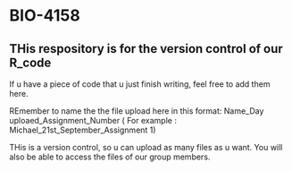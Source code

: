 # BIO-4158



## THis respository is for the version control of our R_code

If u have a piece of code that u just finish writing, feel free to add them here.


REmember to name the the file upload here in this format: Name_Day uploaed_Assignment_Number  ( For example : Michael_21st_September_Assignment 1) 


THis is a version control, so u can upload as many files as u want. You will also be able to access the files of our group members. 
